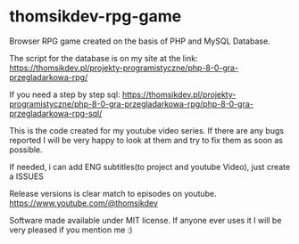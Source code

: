 # thomsikdev-rpg-game
Browser RPG game created on the basis of PHP and MySQL Database.

The script for the database is on my site at the link:
https://thomsikdev.pl/projekty-programistyczne/php-8-0-gra-przegladarkowa-rpg/

If you need a step by step sql:
https://thomsikdev.pl/projekty-programistyczne/php-8-0-gra-przegladarkowa-rpg/php-8-0-gra-przegladarkowa-rpg-sql/

This is the code created for my youtube video series. If there are any bugs reported I will be very happy to look at them and try to fix them as soon as possible.

If needed, i can add ENG subtitles(to project and youtube Video), just create a ISSUES

Release versions is clear match to episodes on youtube.
https://www.youtube.com/@thomsikdev

Software made available under MIT license. 
If anyone ever uses it I will be very pleased if you mention me :)
